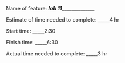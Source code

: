 
Name of feature: _________lab 11_______________________

Estimate of time needed to complete: _____4 hr

Start time: _____2:30

Finish time: _____6:30

Actual time needed to complete: _____3 hr
